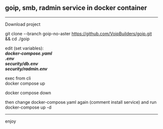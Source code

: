 ## goip, smb, radmin service in docker container
***

Download project

git clone --branch goip-no-aster https://github.com/VoipBuilders/goip.git
&& cd ./goip

edit (set variables):  
___docker-compose.yaml___  
___.env___  
___security/db.env___  
___security/radmin.env___



exec from cli  
docker compose up 
 
docker compose down

then change docker-compose.yaml again (comment install service) and run  
docker-compose up -d 

***

enjoy
